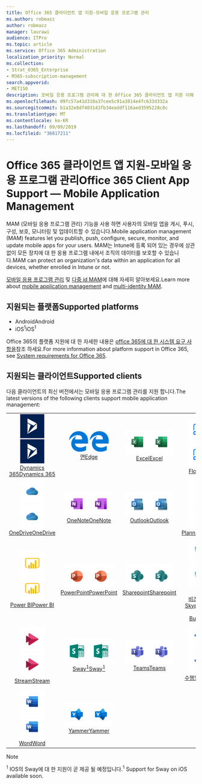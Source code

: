 ```yaml
---
title: Office 365 클라이언트 앱 지원-모바일 응용 프로그램 관리
ms.author: robmazz
author: robmazz
manager: laurawi
audience: ITPro
ms.topic: article
ms.service: Office 365 Administration
localization_priority: Normal
ms.collection:
- Strat_O365_Enterprise
- M365-subscription-management
search.appverid:
- MET150
description: 모바일 응용 프로그램 관리에 대 한 Office 365 클라이언트 앱 지원 이해
ms.openlocfilehash: 09fc57a41d310a37cee5c91a3814e4fc633d332a
ms.sourcegitcommit: b1a32e8df403143fb34eaddf116aed3595228c8c
ms.translationtype: MT
ms.contentlocale: ko-KR
ms.lasthandoff: 09/09/2019
ms.locfileid: "36817211"
---
```

# <a name="office-365-client-app-support--mobile-application-management"></a><span data-ttu-id="823a5-103">Office 365 클라이언트 앱 지원-모바일 응용 프로그램 관리</span><span class="sxs-lookup"><span data-stu-id="823a5-103">Office 365 Client App Support — Mobile Application Management</span></span>

<span data-ttu-id="823a5-104">MAM (모바일 응용 프로그램 관리) 기능을 사용 하면 사용자의 모바일 앱을 게시, 푸시, 구성, 보호, 모니터링 및 업데이트할 수 있습니다.</span><span class="sxs-lookup"><span data-stu-id="823a5-104">Mobile application management (MAM) features let you publish, push, configure, secure, monitor, and update mobile apps for your users.</span></span> <span data-ttu-id="823a5-105">MAM는 Intune에 등록 되어 있는 경우에 상관 없이 모든 장치에 대 한 응용 프로그램 내에서 조직의 데이터를 보호할 수 있습니다.</span><span class="sxs-lookup"><span data-stu-id="823a5-105">MAM can protect an organization's data within an application for all devices, whether enrolled in Intune or not.</span></span>

<span data-ttu-id="823a5-106">[모바일 응용 프로그램 관리](https://docs.microsoft.com/intune/mam-faq) 및 [다중 id MAM](https://docs.microsoft.com/intune/app-protection-policy)에 대해 자세히 알아보세요.</span><span class="sxs-lookup"><span data-stu-id="823a5-106">Learn more about [mobile application management](https://docs.microsoft.com/intune/mam-faq) and [multi-identity MAM](https://docs.microsoft.com/intune/app-protection-policy).</span></span>

## <a name="supported-platforms"></a><span data-ttu-id="823a5-107">지원되는 플랫폼</span><span class="sxs-lookup"><span data-stu-id="823a5-107">Supported platforms</span></span>

 - <span data-ttu-id="823a5-108">Android</span><span class="sxs-lookup"><span data-stu-id="823a5-108">Android</span></span>
 - <span data-ttu-id="823a5-109">iOS<sup>1</sup></span><span class="sxs-lookup"><span data-stu-id="823a5-109">iOS<sup>1</sup></span></span>

<span data-ttu-id="823a5-110">Office 365의 플랫폼 지원에 대 한 자세한 내용은 [office 365에 대 한 시스템 요구 사항을](https://products.office.com/office-system-requirements)참조 하세요.</span><span class="sxs-lookup"><span data-stu-id="823a5-110">For more information about platform support in Office 365, see [System requirements for Office 365](https://products.office.com/office-system-requirements).</span></span>

## <a name="supported-clients"></a><span data-ttu-id="823a5-111">지원되는 클라이언트</span><span class="sxs-lookup"><span data-stu-id="823a5-111">Supported clients</span></span>

<span data-ttu-id="823a5-112">다음 클라이언트의 최신 버전에서는 모바일 응용 프로그램 관리를 지원 합니다.</span><span class="sxs-lookup"><span data-stu-id="823a5-112">The latest versions of the following clients support mobile application management:</span></span>

| | | | | | |
|:---:|:---:|:---:|:---:|:---:|:---:|
| <span data-ttu-id="823a5-113">![Dynamics 365 아이콘](media/o365-dynamics365-64x64.png)</span><span class="sxs-lookup"><span data-stu-id="823a5-113">![Dynamics 365 icon](media/o365-dynamics365-64x64.png)</span></span> <br> [<span data-ttu-id="823a5-114">Dynamics 365</span><span class="sxs-lookup"><span data-stu-id="823a5-114">Dynamics 365</span></span>](https://dynamics.microsoft.com) | <span data-ttu-id="823a5-115">![에 지 아이콘](media/o365-edge-64x64.png)</span><span class="sxs-lookup"><span data-stu-id="823a5-115">![Edge icon](media/o365-edge-64x64.png)</span></span> <br> [<span data-ttu-id="823a5-116">면</span><span class="sxs-lookup"><span data-stu-id="823a5-116">Edge</span></span>](https://www.microsoft.com/windows/microsoft-edge) | <span data-ttu-id="823a5-117">![Excel 아이콘](media/o365-excel-64x64.png)</span><span class="sxs-lookup"><span data-stu-id="823a5-117">![Excel icon](media/o365-excel-64x64.png)</span></span> <br> [<span data-ttu-id="823a5-118">Excel</span><span class="sxs-lookup"><span data-stu-id="823a5-118">Excel</span></span>](https://products.office.com/excel) | <span data-ttu-id="823a5-119">![흐름 아이콘](media/o365-flow-64x64.png)</span><span class="sxs-lookup"><span data-stu-id="823a5-119">![Flow icon](media/o365-flow-64x64.png)</span></span> <br> [<span data-ttu-id="823a5-120">Flow</span><span class="sxs-lookup"><span data-stu-id="823a5-120">Flow</span></span>](https://flow.microsoft.com) | <span data-ttu-id="823a5-121">![Kaizala 아이콘](media/o365-kaizala-64x64.png)</span><span class="sxs-lookup"><span data-stu-id="823a5-121">![Kaizala icon](media/o365-kaizala-64x64.png)</span></span> <br> [<span data-ttu-id="823a5-122">Kaizala</span><span class="sxs-lookup"><span data-stu-id="823a5-122">Kaizala</span></span>](https://products.office.com/en/business/microsoft-kaizala) 
| <span data-ttu-id="823a5-123">![비즈니스용 OneDrive 아이콘](media/o365-OneDrive-64x64.png)</span><span class="sxs-lookup"><span data-stu-id="823a5-123">![OneDrive for Business icon](media/o365-OneDrive-64x64.png)</span></span> <br> [<span data-ttu-id="823a5-124">OneDrive</span><span class="sxs-lookup"><span data-stu-id="823a5-124">OneDrive</span></span>](https://products.office.com/onedrive-for-business/online-cloud-storage) | <span data-ttu-id="823a5-125">![OneNote 아이콘](media/o365-OneNote-64x64.png)</span><span class="sxs-lookup"><span data-stu-id="823a5-125">![OneNote icon](media/o365-OneNote-64x64.png)</span></span> <br> [<span data-ttu-id="823a5-126">OneNote</span><span class="sxs-lookup"><span data-stu-id="823a5-126">OneNote</span></span>](https://products.office.com/onenote) | <span data-ttu-id="823a5-127">![Outlook 아이콘](media/o365-outlook-64x64.png)</span><span class="sxs-lookup"><span data-stu-id="823a5-127">![Outlook icon](media/o365-outlook-64x64.png)</span></span> <br> [<span data-ttu-id="823a5-128">Outlook</span><span class="sxs-lookup"><span data-stu-id="823a5-128">Outlook</span></span>](https://products.office.com/outlook) | <span data-ttu-id="823a5-129">![Planner 아이콘](media/o365-planner-64x64.png)</span><span class="sxs-lookup"><span data-stu-id="823a5-129">![Planner icon](media/o365-planner-64x64.png)</span></span> <br> [<span data-ttu-id="823a5-130">Planner</span><span class="sxs-lookup"><span data-stu-id="823a5-130">Planner</span></span>](https://products.office.com/business/task-management-software) | <span data-ttu-id="823a5-131">![PowerApps 아이콘](media/o365-powerapps-64x64.png)</span><span class="sxs-lookup"><span data-stu-id="823a5-131">![PowerApps icon](media/o365-powerapps-64x64.png)</span></span> <br> [<span data-ttu-id="823a5-132">PowerApps</span><span class="sxs-lookup"><span data-stu-id="823a5-132">PowerApps </span></span>](https://powerapps.microsoft.com) 
| <span data-ttu-id="823a5-133">![PowerBI 아이콘](media/o365-powerbi-64x64.png)</span><span class="sxs-lookup"><span data-stu-id="823a5-133">![PowerBI icon](media/o365-powerbi-64x64.png)</span></span> <br> [<span data-ttu-id="823a5-134">Power BI</span><span class="sxs-lookup"><span data-stu-id="823a5-134">Power BI</span></span>](https://powerbi.microsoft.com) | <span data-ttu-id="823a5-135">![PowerPoint 아이콘](media/o365-powerpoint-64x64.png)</span><span class="sxs-lookup"><span data-stu-id="823a5-135">![PowerPoint icon](media/o365-powerpoint-64x64.png)</span></span> <br> [<span data-ttu-id="823a5-136">PowerPoint</span><span class="sxs-lookup"><span data-stu-id="823a5-136">PowerPoint</span></span>](https://products.office.com/powerpoint) | <span data-ttu-id="823a5-137">![SharePoint 아이콘](media/o365-sharepoint-64x64.png)</span><span class="sxs-lookup"><span data-stu-id="823a5-137">![SharePoint icon](media/o365-sharepoint-64x64.png)</span></span> <br> [<span data-ttu-id="823a5-138">Sharepoint</span><span class="sxs-lookup"><span data-stu-id="823a5-138">Sharepoint</span></span>](https://products.office.com/sharepoint) | <span data-ttu-id="823a5-139">![비즈니스용 Skype 아이콘](media/o365-skypeforbusiness-64x64.png)</span><span class="sxs-lookup"><span data-stu-id="823a5-139">![Skype for Business icon](media/o365-skypeforbusiness-64x64.png)</span></span> <br> [<span data-ttu-id="823a5-140"><br> 비즈니스용 Skype</span><span class="sxs-lookup"><span data-stu-id="823a5-140">Skype for <br> Business</span></span>](https://www.skype.com/business/) | <span data-ttu-id="823a5-141">![StaffHub 아이콘](media/o365-staffhub-64x64.png)</span><span class="sxs-lookup"><span data-stu-id="823a5-141">![StaffHub icon](media/o365-staffhub-64x64.png)</span></span> <br> [<span data-ttu-id="823a5-142">StaffHub</span><span class="sxs-lookup"><span data-stu-id="823a5-142">StaffHub</span></span>](https://products.office.com/microsoft-staffhub/staff-scheduling-software) 
| <span data-ttu-id="823a5-143">![스트림 아이콘](media/o365-stream-64x64.png)</span><span class="sxs-lookup"><span data-stu-id="823a5-143">![Stream icon](media/o365-stream-64x64.png)</span></span> <br> [<span data-ttu-id="823a5-144">Stream</span><span class="sxs-lookup"><span data-stu-id="823a5-144">Stream</span></span>](https://stream.microsoft.com) | <span data-ttu-id="823a5-145">![Sway 아이콘](media/o365-sway-64x64.png)</span><span class="sxs-lookup"><span data-stu-id="823a5-145">![Sway icon](media/o365-sway-64x64.png)</span></span> <br> [<span data-ttu-id="823a5-146">Sway<sup>1</sup></span><span class="sxs-lookup"><span data-stu-id="823a5-146">Sway<sup>1</sup></span></span>](https://sway.com) | <span data-ttu-id="823a5-147">![팀 아이콘](media/o365-teams-64x64.png)</span><span class="sxs-lookup"><span data-stu-id="823a5-147">![Teams icon](media/o365-teams-64x64.png)</span></span> <br> [<span data-ttu-id="823a5-148">Teams</span><span class="sxs-lookup"><span data-stu-id="823a5-148">Teams</span></span>](https://products.office.com/microsoft-teams/group-chat-software) | <span data-ttu-id="823a5-149">![할 일 아이콘](media/o365-todo-64x64.png)</span><span class="sxs-lookup"><span data-stu-id="823a5-149">![To Do icon](media/o365-todo-64x64.png)</span></span> <br> [<span data-ttu-id="823a5-150">수행할 작업</span><span class="sxs-lookup"><span data-stu-id="823a5-150">To Do</span></span>](https://todo.microsoft.com) | <span data-ttu-id="823a5-151">![Visio 아이콘](media/o365-visio-64x64.png)</span><span class="sxs-lookup"><span data-stu-id="823a5-151">![Visio icon](media/o365-visio-64x64.png)</span></span> <br> [<span data-ttu-id="823a5-152">Visio</span><span class="sxs-lookup"><span data-stu-id="823a5-152">Visio</span></span>](https://products.office.com/visio/flowchart-software) 
| <span data-ttu-id="823a5-153">![Word 아이콘](media/o365-word-64x64.png)</span><span class="sxs-lookup"><span data-stu-id="823a5-153">![Word icon](media/o365-word-64x64.png)</span></span> <br> [<span data-ttu-id="823a5-154">Word</span><span class="sxs-lookup"><span data-stu-id="823a5-154">Word</span></span>](https://products.office.com/word) | <span data-ttu-id="823a5-155">![Yammer 아이콘](media/o365-yammer-64x64.png)</span><span class="sxs-lookup"><span data-stu-id="823a5-155">![Yammer icon](media/o365-yammer-64x64.png)</span></span> <br> [<span data-ttu-id="823a5-156">Yammer</span><span class="sxs-lookup"><span data-stu-id="823a5-156">Yammer</span></span>](https://products.office.com/yammer/yammer-overview)

> [!NOTE]
> <span data-ttu-id="823a5-157"><sup>1</sup> IOS의 Sway에 대 한 지원이 곧 제공 될 예정입니다.</span><span class="sxs-lookup"><span data-stu-id="823a5-157"><sup>1</sup> Support for Sway on iOS available soon.</span></span>